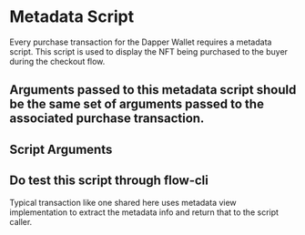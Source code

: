 # Metadata Script

Every purchase transaction for the Dapper Wallet requires a metadata script. This script is used to display the NFT being purchased to the buyer during the checkout flow. 
## Arguments passed to this metadata script should be the same set of arguments passed to the associated purchase transaction.
## Script Arguments

## Do test this script through flow-cli

Typical transaction like one shared here uses metadata view implementation to extract the metadata info and return that to the script caller.
